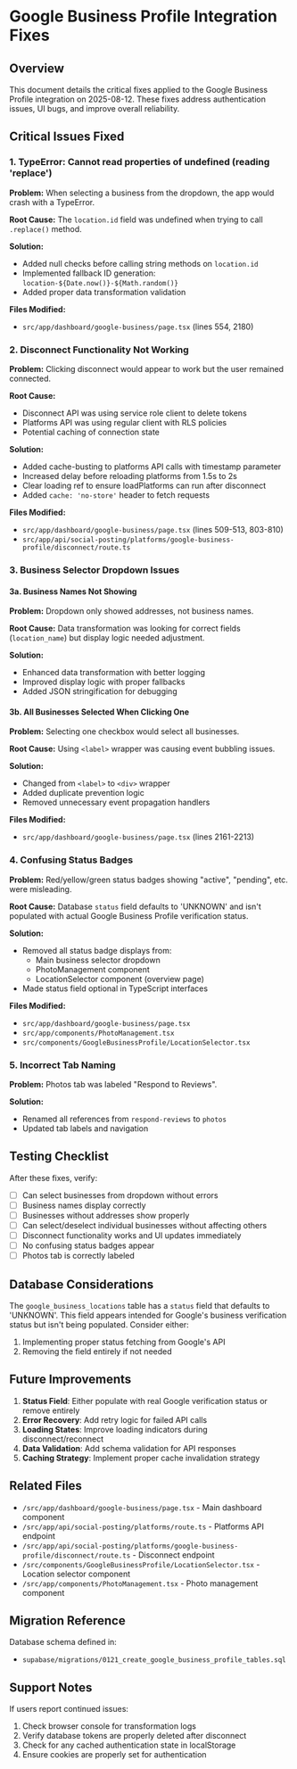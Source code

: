 # Google Business Profile Integration Fixes

## Overview
This document details the critical fixes applied to the Google Business Profile integration on 2025-08-12. These fixes address authentication issues, UI bugs, and improve overall reliability.

## Critical Issues Fixed

### 1. TypeError: Cannot read properties of undefined (reading 'replace')
**Problem:** When selecting a business from the dropdown, the app would crash with a TypeError.

**Root Cause:** The `location.id` field was undefined when trying to call `.replace()` method.

**Solution:**
- Added null checks before calling string methods on `location.id`
- Implemented fallback ID generation: `location-${Date.now()}-${Math.random()}`
- Added proper data transformation validation

**Files Modified:**
- `src/app/dashboard/google-business/page.tsx` (lines 554, 2180)

### 2. Disconnect Functionality Not Working
**Problem:** Clicking disconnect would appear to work but the user remained connected.

**Root Cause:** 
- Disconnect API was using service role client to delete tokens
- Platforms API was using regular client with RLS policies
- Potential caching of connection state

**Solution:**
- Added cache-busting to platforms API calls with timestamp parameter
- Increased delay before reloading platforms from 1.5s to 2s
- Clear loading ref to ensure loadPlatforms can run after disconnect
- Added `cache: 'no-store'` header to fetch requests

**Files Modified:**
- `src/app/dashboard/google-business/page.tsx` (lines 509-513, 803-810)
- `src/app/api/social-posting/platforms/google-business-profile/disconnect/route.ts`

### 3. Business Selector Dropdown Issues

#### 3a. Business Names Not Showing
**Problem:** Dropdown only showed addresses, not business names.

**Root Cause:** Data transformation was looking for correct fields (`location_name`) but display logic needed adjustment.

**Solution:**
- Enhanced data transformation with better logging
- Improved display logic with proper fallbacks
- Added JSON stringification for debugging

#### 3b. All Businesses Selected When Clicking One
**Problem:** Selecting one checkbox would select all businesses.

**Root Cause:** Using `<label>` wrapper was causing event bubbling issues.

**Solution:**
- Changed from `<label>` to `<div>` wrapper
- Added duplicate prevention logic
- Removed unnecessary event propagation handlers

**Files Modified:**
- `src/app/dashboard/google-business/page.tsx` (lines 2161-2213)

### 4. Confusing Status Badges
**Problem:** Red/yellow/green status badges showing "active", "pending", etc. were misleading.

**Root Cause:** Database `status` field defaults to 'UNKNOWN' and isn't populated with actual Google Business Profile verification status.

**Solution:**
- Removed all status badge displays from:
  - Main business selector dropdown
  - PhotoManagement component
  - LocationSelector component (overview page)
- Made status field optional in TypeScript interfaces

**Files Modified:**
- `src/app/dashboard/google-business/page.tsx`
- `src/app/components/PhotoManagement.tsx`
- `src/components/GoogleBusinessProfile/LocationSelector.tsx`

### 5. Incorrect Tab Naming
**Problem:** Photos tab was labeled "Respond to Reviews".

**Solution:**
- Renamed all references from `respond-reviews` to `photos`
- Updated tab labels and navigation

## Testing Checklist

After these fixes, verify:

- [ ] Can select businesses from dropdown without errors
- [ ] Business names display correctly
- [ ] Businesses without addresses show properly
- [ ] Can select/deselect individual businesses without affecting others
- [ ] Disconnect functionality works and UI updates immediately
- [ ] No confusing status badges appear
- [ ] Photos tab is correctly labeled

## Database Considerations

The `google_business_locations` table has a `status` field that defaults to 'UNKNOWN'. This field appears intended for Google's business verification status but isn't being populated. Consider either:
1. Implementing proper status fetching from Google's API
2. Removing the field entirely if not needed

## Future Improvements

1. **Status Field**: Either populate with real Google verification status or remove entirely
2. **Error Recovery**: Add retry logic for failed API calls
3. **Loading States**: Improve loading indicators during disconnect/reconnect
4. **Data Validation**: Add schema validation for API responses
5. **Caching Strategy**: Implement proper cache invalidation strategy

## Related Files

- `/src/app/dashboard/google-business/page.tsx` - Main dashboard component
- `/src/app/api/social-posting/platforms/route.ts` - Platforms API endpoint
- `/src/app/api/social-posting/platforms/google-business-profile/disconnect/route.ts` - Disconnect endpoint
- `/src/components/GoogleBusinessProfile/LocationSelector.tsx` - Location selector component
- `/src/app/components/PhotoManagement.tsx` - Photo management component

## Migration Reference

Database schema defined in:
- `supabase/migrations/0121_create_google_business_profile_tables.sql`

## Support Notes

If users report continued issues:
1. Check browser console for transformation logs
2. Verify database tokens are properly deleted after disconnect
3. Check for any cached authentication state in localStorage
4. Ensure cookies are properly set for authentication